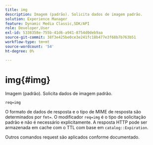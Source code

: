 ```yaml
---
title: img
description: Imagem (padrão). Solicita dados de imagem padrão.
solution: Experience Manager
feature: Dynamic Media Classic,SDK/API
role: Developer,User
exl-id: 5338358e-755b-41d6-a941-8754d0deb9aa
source-git-commit: 38f3e425be0ce3e241fc18b477e3f68b7b763b51
workflow-type: tm+mt
source-wordcount: '54'
ht-degree: 0%

---
```


# img{#img}

Imagem (padrão). Solicita dados de imagem padrão.

`req=img`

O formato de dados de resposta e o tipo de MIME de resposta são determinados por `fmt=`. O modificador `req=img` é o tipo de solicitação padrão e não é necessário explicitamente. A resposta HTTP pode ser armazenada em cache com o TTL com base em `catalog::Expiration`.

Outros comandos request são aplicados conforme documentado.

